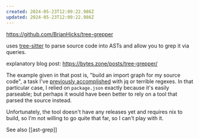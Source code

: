 ```yaml
---
created: 2024-05-23T12:09:22.986Z
updated: 2024-05-23T12:09:22.986Z
---
```

https://github.com/BrianHicks/tree-grepper

uses [tree-sitter](https://tree-sitter.github.io/tree-sitter/) to parse source code into ASTs and allow you to grep it via queries.

explanatory blog post: https://bytes.zone/posts/tree-grepper/

The example given in that post is, "build an import graph for my source code", a task I've [previously accomplished](https://github.com/llimllib/personal_code/blob/master/bash/monorepo_dependencies/deps.graphviz.bash#L14-L21) with jq or terrible regexes. In that particular case, I relied on `package.json` exactly because it's easily parseable; but perhaps it would have been better to rely on a tool that parsed the source instead.

Unfortunately, the tool doesn't have any releases yet and requires nix to build, so I'm not willing to go quite that far, so I can't play with it.

See also [[ast-grep]]
